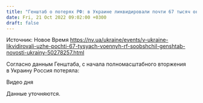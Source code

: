```yaml
---
title: "Генштаб о потерях РФ: в Украине ликвидировали почти 67 тысяч оккупантов"
date: Fri, 21 Oct 2022 09:02:00 +0300
draft: false
---
```

Источник: Новое Время https://nv.ua/ukraine/events/v-ukraine-likvidirovali-uzhe-pochti-67-tysyach-voennyh-rf-soobshchil-genshtab-novosti-ukrainy-50278257.html


Согласно данным Генштаба, с начала полномасштабного вторжения в Украину Россия потеряла:

 Видео дня   

Данные уточняются.
